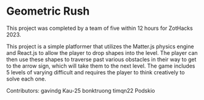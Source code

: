# Geometric Rush

This project was completed by a team of five within 12 hours for ZotHacks 2023.

This project is a simple platformer that utilizes the Matter.js physics engine and React.js to allow the player to drop shapes into the level. The player can then use these shapes to traverse past various obstacles in their way to get to the arrow sign, which will take them to the next level. The game includes 5 levels of varying difficult and requires the player to think creatively to solve each one.

Contributors:
gavindg
Kau-25
bonktruong
timqn22
Podskio
